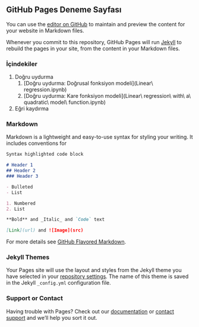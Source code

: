 ## GitHub Pages Deneme Sayfası

You can use the [editor on GitHub](https://github.com/mkozturk/pagesdeneme/edit/master/README.md) to maintain and preview the content for your website in Markdown files.

Whenever you commit to this repository, GitHub Pages will run [Jekyll](https://jekyllrb.com/) to rebuild the pages in your site, from the content in your Markdown files.

### İçindekiler
1. Doğru uydurma
    1. [Doğru uydurma: Doğrusal fonksiyon modeli](Linear\ regression.ipynb)
    1. [Doğru uydurma: Kare fonksiyon modeli](Linear\ regression\ with\ a\ quadratic\ model\ function.ipynb)
1. Eğri kaydırma

### Markdown

Markdown is a lightweight and easy-to-use syntax for styling your writing. It includes conventions for

```markdown
Syntax highlighted code block

# Header 1
## Header 2
### Header 3

- Bulleted
- List

1. Numbered
2. List

**Bold** and _Italic_ and `Code` text

[Link](url) and ![Image](src)
```

For more details see [GitHub Flavored Markdown](https://guides.github.com/features/mastering-markdown/).

### Jekyll Themes

Your Pages site will use the layout and styles from the Jekyll theme you have selected in your [repository settings](https://github.com/mkozturk/pagesdeneme/settings). The name of this theme is saved in the Jekyll `_config.yml` configuration file.

### Support or Contact

Having trouble with Pages? Check out our [documentation](https://help.github.com/categories/github-pages-basics/) or [contact support](https://github.com/contact) and we’ll help you sort it out.
